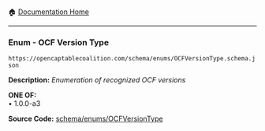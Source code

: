 :house: [Documentation Home](/README.md)

---

### Enum - OCF Version Type

`https://opencaptablecoalition.com/schema/enums/OCFVersionType.schema.json`

**Description:** _Enumeration of recognized OCF versions_

**ONE OF:**</br>&bull; 1.0.0-a3

**Source Code:** [schema/enums/OCFVersionType](/schema/enums/OCFVersionType.schema.json)
